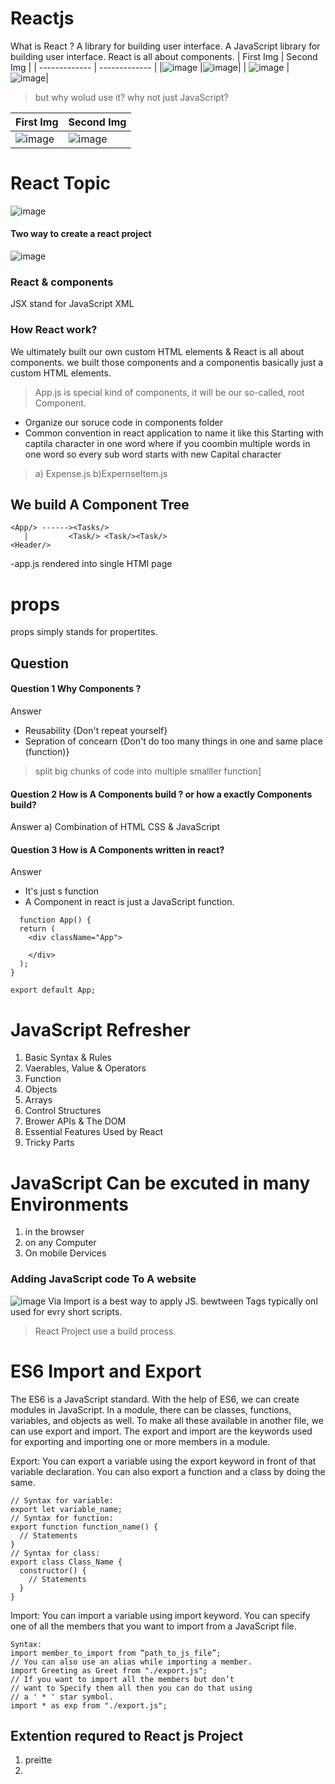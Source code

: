 # Reactjs

What is React ?
A library for building user interface.
A JavaScript library for building user interface.
React is all about components.
| First Img  | Second Img |
| ------------- | ------------- |
|![image](https://github.com/TrickAndTrack/Reactjs/assets/73180409/4f792a18-15a5-45f9-ac0c-cb98cb8aec8a) |![image](https://github.com/TrickAndTrack/Reactjs/assets/73180409/cb7d5e8d-2b46-459d-8951-e894a63d0d63)|
| ![image](https://github.com/TrickAndTrack/Reactjs/assets/73180409/a46dab2c-d2ca-4d58-81a5-95bea33b3918) | ![image](https://github.com/TrickAndTrack/Reactjs/assets/73180409/9718107d-2703-42d6-83df-3e14e3519a91)|

> but why wolud use it?
> why not just JavaScript?

| First Img  | Second Img |
| ------------- | ------------- |
|![image](https://github.com/TrickAndTrack/Reactjs/assets/73180409/59e298d1-7586-4926-8e5b-cfc7142d2e38) |![image](https://github.com/TrickAndTrack/Reactjs/assets/73180409/77c58181-6ea5-4ba5-97ae-3c558790d66e)|

# React Topic
![image](https://github.com/TrickAndTrack/Reactjs/assets/73180409/2e2a9b79-9b39-4c99-9349-a6403aa46d38)

#### Two way to create a react project 
![image](https://github.com/TrickAndTrack/Reactjs/assets/73180409/2673abd2-21f5-4e62-8a7c-3d10c055b095)

### React & components

JSX stand for JavaScript XML

### How React work?
We ultimately built our own custom HTML elements & React is all about components.
we built those components and a componentis basically just a custom HTML elements.

> App.js is special kind of components, it will be our so-called, root Component.

- Organize our soruce code in components folder
- Common convention in react application to name it like this Starting with captila character in one word where if you coombin multiple words in one word so every sub word starts with new Capital character 
> a) Expense.js b)ExpernseItem.js 

## We build A Component Tree
```
<App/> ------><Tasks/>
   |         <Task/> <Task/><Task/>
<Header/>       
```
-app.js rendered into single HTMl page


# props

props simply stands for propertites.


## Question

#### Question 1 Why Components ?

Answer 
- Reusability {Don't repeat yourself}
- Sepration of concearn {Don't do too many things in one and same place (function)} 
> split big chunks of code into multiple smalller function] 


#### Question 2 How is A Components build ? or how a exactly Components build?

Answer a) Combination of HTML CSS & JavaScript

#### Question 3 How is A Components written in react?
Answer
- It's just s function 
- A Component in react is just  a JavaScript function.
```
  function App() {
  return (
    <div className="App">
     
    </div>
  );
}

export default App;
```
# JavaScript Refresher
1) Basic Syntax & Rules
2) Vaerables, Value & Operators
3) Function
4) Objects
5) Arrays
6) Control Structures
7) Brower APIs & The DOM
8) Essential Features Used by React 
9) Tricky Parts



# JavaScript Can be excuted in many Environments
1) in the browser
2) on any Computer
3) On mobile Dervices


### Adding JavaScript code To A website
![image](https://github.com/TrickAndTrack/Reactjs/assets/73180409/1c3b1a18-b126-4027-a520-9c3509742e48)
Via <Srcipt> Import is a best way to apply JS.
bewtween<Srcipt> Tags
typically onl used for evry short scripts.

> React Project use a build process.
# ES6 Import and Export
The ES6 is a JavaScript standard. With the help of ES6, we can create modules in JavaScript. In a module, there can be classes, functions, variables, and objects as well. To make all these available in another file, we can use export and import. The export and import are the keywords used for exporting and importing one or more members in a module.

Export: You can export a variable using the export keyword in front of that variable declaration. You can also export a function and a class by doing the same.
```
// Syntax for variable:
export let variable_name;
// Syntax for function:
export function function_name() {
  // Statements
}
// Syntax for class:
export class Class_Name {
  constructor() {
    // Statements
  }
}
```
Import: You can import a variable using import keyword. You can specify one of all the members that you want to import from a JavaScript file.
```
Syntax:
import member_to_import from “path_to_js_file”;
// You can also use an alias while importing a member.
import Greeting as Greet from "./export.js";
// If you want to import all the members but don’t
// want to Specify them all then you can do that using
// a ' * ' star symbol.
import * as exp from "./export.js";
```

## Extention requred to React js Project
1) preitte 
2)
